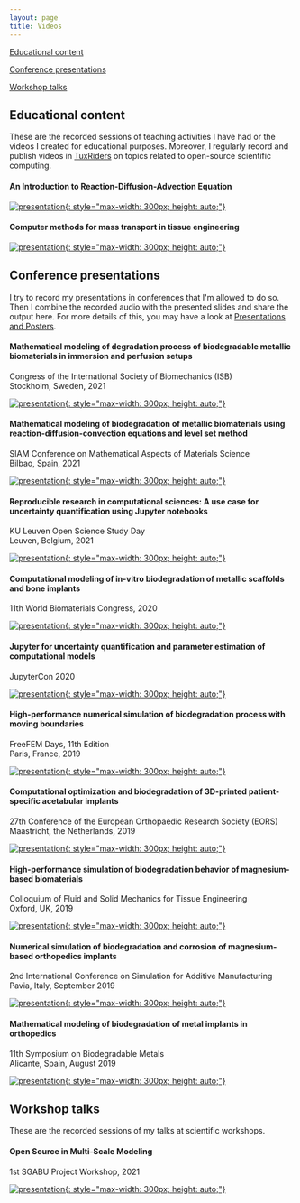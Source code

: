 ```yaml
---
layout: page
title: Videos
---
```


[Educational content](#educational)

[Conference presentations](#conferences)

[Workshop talks](#workshops)

## <a name="educational"></a> Educational content

These are the recorded sessions of teaching activities I have had or the videos I created for educational purposes. Moreover, I regularly record and publish videos in [TuxRiders](https://www.youtube.com/channel/UC7tFIxB0O2Uhf9afEi_DISw) on topics related to open-source scientific computing.

#### An Introduction to Reaction-Diffusion-Advection Equation

[![presentation](http://img.youtube.com/vi/YiIT3p507S0/0.jpg){: style="max-width: 300px; height: auto;"}](https://www.youtube.com/watch?v=YiIT3p507S0)

#### Computer methods for mass transport in tissue engineering

[![presentation](http://img.youtube.com/vi/sm9GozNz3_w/0.jpg){: style="max-width: 300px; height: auto;"}](https://www.youtube.com/watch?v=sm9GozNz3_w)

## <a name="conferences"></a> Conference presentations

I try to record my presentations in conferences that I'm allowed to do so. Then I combine the recorded audio with the presented slides and share the output here. For more details of this, you may have a look at [Presentations and Posters](/presentations).

#### Mathematical modeling of degradation process of biodegradable metallic biomaterials in immersion and perfusion setups

Congress of the International Society of Biomechanics (ISB)\
Stockholm, Sweden, 2021

[![presentation](http://img.youtube.com/vi/DxW2LUvjUII/0.jpg){: style="max-width: 300px; height: auto;"}](https://www.youtube.com/watch?v=DxW2LUvjUII)

#### Mathematical modeling of biodegradation of metallic biomaterials using reaction-diffusion-convection equations and level set method

SIAM Conference on Mathematical Aspects of Materials Science\
Bilbao, Spain, 2021

[![presentation](http://img.youtube.com/vi/N7YqJy4EmI8/0.jpg){: style="max-width: 300px; height: auto;"}](https://www.youtube.com/watch?v=N7YqJy4EmI8)

#### Reproducible research in computational sciences: A use case for uncertainty quantification using Jupyter notebooks

KU Leuven Open Science Study Day\
Leuven, Belgium, 2021

[![presentation](http://img.youtube.com/vi/1Fx4gfMeL6E/0.jpg){: style="max-width: 300px; height: auto;"}](https://www.youtube.com/watch?v=1Fx4gfMeL6E)

#### Computational modeling of in-vitro biodegradation of metallic scaffolds and bone implants

11th World Biomaterials Congress, 2020

[![presentation](http://img.youtube.com/vi/KVzBosw_lfA/0.jpg){: style="max-width: 300px; height: auto;"}](https://www.youtube.com/watch?v=KVzBosw_lfA)

#### Jupyter for uncertainty quantification and parameter estimation of computational models

JupyterCon 2020

[![presentation](http://img.youtube.com/vi/LGOBPWnhz04/0.jpg){: style="max-width: 300px; height: auto;"}](https://www.youtube.com/watch?v=LGOBPWnhz04)

#### High-performance numerical simulation of biodegradation process with moving boundaries

FreeFEM Days, 11th Edition\
Paris, France, 2019

[![presentation](http://img.youtube.com/vi/Gar8C71sx9Y/0.jpg){: style="max-width: 300px; height: auto;"}](http://www.youtube.com/watch?v=Gar8C71sx9Y)

#### Computational optimization and biodegradation of 3D-printed patient-specific acetabular implants

27th Conference of the European Orthopaedic Research Society (EORS)\
Maastricht, the Netherlands, 2019

[![presentation](http://img.youtube.com/vi/RK6_a5IH9fg/0.jpg){: style="max-width: 300px; height: auto;"}](http://www.youtube.com/watch?v=RK6_a5IH9fg)

#### High-performance simulation of biodegradation behavior of magnesium-based biomaterials

Colloquium of Fluid and Solid Mechanics for Tissue Engineering\
Oxford, UK, 2019

[![presentation](http://img.youtube.com/vi/fIsgVjEcVPo/0.jpg){: style="max-width: 300px; height: auto;"}](http://www.youtube.com/watch?v=fIsgVjEcVPo)

#### Numerical simulation of biodegradation and corrosion of magnesium-based orthopedics implants

2nd International Conference on Simulation for Additive Manufacturing\
Pavia, Italy, September 2019

[![presentation](http://img.youtube.com/vi/yiwIKUacdtE/0.jpg){: style="max-width: 300px; height: auto;"}](http://www.youtube.com/watch?v=yiwIKUacdtE)

#### Mathematical modeling of biodegradation of metal implants in orthopedics

11th Symposium on Biodegradable Metals\
Alicante, Spain, August 2019

[![presentation](http://img.youtube.com/vi/C9mPcr5sbbY/0.jpg){: style="max-width: 300px; height: auto;"}](http://www.youtube.com/watch?v=C9mPcr5sbbY)


## <a name="workshops"></a> Workshop talks

These are the recorded sessions of my talks at scientific workshops.

#### Open Source in Multi-Scale Modeling

1st SGABU Project Workshop, 2021

[![presentation](http://img.youtube.com/vi/3nIExqK49n4/0.jpg){: style="max-width: 300px; height: auto;"}](https://www.youtube.com/watch?v=3nIExqK49n4)
